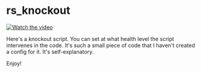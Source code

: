 # rs_knockout

[![Watch the video](https://i.ibb.co/18RYWXk/Screenshot-2023-09-25-101017.png)](https://streamable.com/884y02)

Here's a knockout script. You can set at what health level the script intervenes in the code.
It's such a small piece of code that I haven't created a config for it. It's self-explanatory.

Enjoy!
